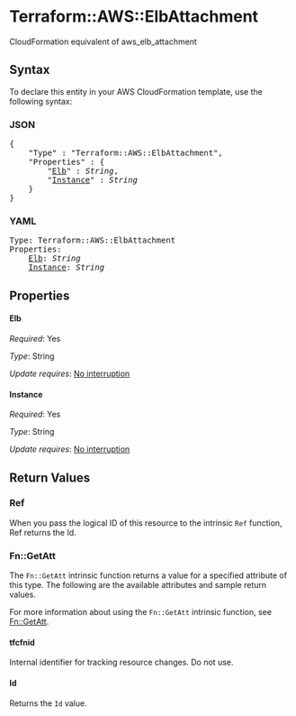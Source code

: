 # Terraform::AWS::ElbAttachment

CloudFormation equivalent of aws_elb_attachment

## Syntax

To declare this entity in your AWS CloudFormation template, use the following syntax:

### JSON

<pre>
{
    "Type" : "Terraform::AWS::ElbAttachment",
    "Properties" : {
        "<a href="#elb" title="Elb">Elb</a>" : <i>String</i>,
        "<a href="#instance" title="Instance">Instance</a>" : <i>String</i>
    }
}
</pre>

### YAML

<pre>
Type: Terraform::AWS::ElbAttachment
Properties:
    <a href="#elb" title="Elb">Elb</a>: <i>String</i>
    <a href="#instance" title="Instance">Instance</a>: <i>String</i>
</pre>

## Properties

#### Elb

_Required_: Yes

_Type_: String

_Update requires_: [No interruption](https://docs.aws.amazon.com/AWSCloudFormation/latest/UserGuide/using-cfn-updating-stacks-update-behaviors.html#update-no-interrupt)

#### Instance

_Required_: Yes

_Type_: String

_Update requires_: [No interruption](https://docs.aws.amazon.com/AWSCloudFormation/latest/UserGuide/using-cfn-updating-stacks-update-behaviors.html#update-no-interrupt)

## Return Values

### Ref

When you pass the logical ID of this resource to the intrinsic `Ref` function, Ref returns the Id.

### Fn::GetAtt

The `Fn::GetAtt` intrinsic function returns a value for a specified attribute of this type. The following are the available attributes and sample return values.

For more information about using the `Fn::GetAtt` intrinsic function, see [Fn::GetAtt](https://docs.aws.amazon.com/AWSCloudFormation/latest/UserGuide/intrinsic-function-reference-getatt.html).

#### tfcfnid

Internal identifier for tracking resource changes. Do not use.

#### Id

Returns the <code>Id</code> value.

